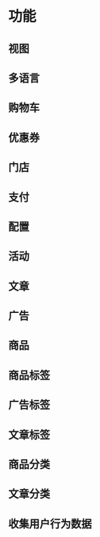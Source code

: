# 功能
## 视图
## 多语言
## 购物车
## 优惠券
## 门店
## 支付
## 配置
## 活动
## 文章
## 广告
## 商品
## 商品标签
## 广告标签
## 文章标签
## 商品分类
## 文章分类
## 收集用户行为数据